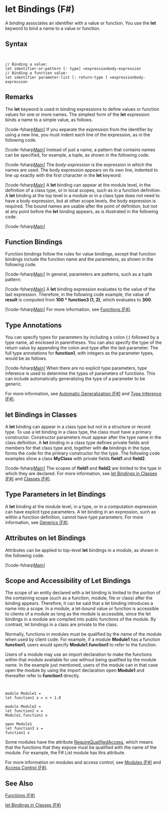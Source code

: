 # let Bindings (F#)

A *binding* associates an identifier with a value or function. You use the **let** keyword to bind a name to a value or function.


## Syntax


```


// Binding a value:
let identifier-or-pattern [: type] =expressionbody-expression
// Binding a function value:
let identifier parameter-list [: return-type ] =expressionbody-expression

```



## Remarks
The **let** keyword is used in binding expressions to define values or function values for one or more names. The simplest form of the **let** expression binds a name to a simple value, as follows.

[!code-fsharp[Main](snippets/fslangref1/snippet1101.fs)]
    If you separate the expression from the identifier by using a new line, you must indent each line of the expression, as in the following code.

[!code-fsharp[Main](snippets/fslangref1/snippet1102.fs)]
    Instead of just a name, a pattern that contains names can be specified, for example, a tuple, as shown in the following code.

[!code-fsharp[Main](snippets/fslangref1/snippet1103.fs)]
    The *body-expression* is the expression in which the names are used. The body expression appears on its own line, indented to line up exactly with the first character in the **let** keyword:

[!code-fsharp[Main](snippets/fslangref1/snippet1104.fs)]
    A **let** binding can appear at the module level, in the definition of a class type, or in local scopes, such as in a function definition. A **let** binding at the top level in a module or in a class type does not need to have a body expression, but at other scope levels, the body expression is required. The bound names are usable after the point of definition, but not at any point before the **let** binding appears, as is illustrated in the following code.

[!code-fsharp[Main](snippets/fslangref1/snippet1105.fs)]
    
## Function Bindings
Function bindings follow the rules for value bindings, except that function bindings include the function name and the parameters, as shown in the following code.

[!code-fsharp[Main](snippets/fslangref1/snippet1106.fs)]
    In general, parameters are patterns, such as a tuple pattern:

[!code-fsharp[Main](snippets/fslangref1/snippet1107.fs)]
    A **let** binding expression evaluates to the value of the last expression. Therefore, in the following code example, the value of **result** is computed from **100 &#42; function3 (1, 2)**, which evaluates to **300**.

[!code-fsharp[Main](snippets/fslangref1/snippet1109.fs)]
    For more information, see [Functions &#40;F&#35;&#41;](Functions+%28FSharp%29.md).


## Type Annotations
You can specify types for parameters by including a colon (:) followed by a type name, all enclosed in parentheses. You can also specify the type of the return value by appending the colon and type after the last parameter. The full type annotations for **function1**, with integers as the parameter types, would be as follows.

[!code-fsharp[Main](snippets/fslangref1/snippet1108.fs)]
    When there are no explicit type parameters, type inference is used to determine the types of parameters of functions. This can include automatically generalizing the type of a parameter to be generic.

For more information, see [Automatic Generalization &#40;F&#35;&#41;](Automatic+Generalization+%28FSharp%29.md) and [Type Inference &#40;F&#35;&#41;](Type+Inference+%28FSharp%29.md).


## let Bindings in Classes
A **let** binding can appear in a class type but not in a structure or record type. To use a let binding in a class type, the class must have a primary constructor. Constructor parameters must appear after the type name in the class definition. A **let** binding in a class type defines private fields and members for that class type and, together with **do** bindings in the type, forms the code for the primary constructor for the type. The following code examples show a class **MyClass** with private fields **field1** and **field2**.

[!code-fsharp[Main](snippets/fslangref1/snippet1110.fs)]
    The scopes of **field1** and **field2** are limited to the type in which they are declared. For more information, see [let Bindings in Classes &#40;F&#35;&#41;](let+Bindings+in+Classes+%28FSharp%29.md) and [Classes &#40;F&#35;&#41;](Classes+%28FSharp%29.md).


## Type Parameters in let Bindings
A **let** binding at the module level, in a type, or in a computation expression can have explicit type parameters. A let binding in an expression, such as within a function definition, cannot have type parameters. For more information, see [Generics &#40;F&#35;&#41;](Generics+%28FSharp%29.md).


## Attributes on let Bindings
Attributes can be applied to top-level **let** bindings in a module, as shown in the following code.

[!code-fsharp[Main](snippets/fslangref1/snippet1111.fs)]
    
## Scope and Accessibility of Let Bindings
The scope of an entity declared with a let binding is limited to the portion of the containing scope (such as a function, module, file or class) after the binding appears. Therefore, it can be said that a let binding introduces a name into a scope. In a module, a let-bound value or function is accessible to clients of a module as long as the module is accessible, since the let bindings in a module are compiled into public functions of the module. By contrast, let bindings in a class are private to the class.

Normally, functions in modules must be qualified by the name of the module when used by client code. For example, if a module **Module1** has a function **function1**, users would specify **Module1.function1** to refer to the function.

Users of a module may use an import declaration to make the functions within that module available for use without being qualified by the module name. In the example just mentioned, users of the module can in that case open the module by using the import declaration open **Module1** and thereafter refer to **function1** directly.



```


module Module1 =
let function1 x = x + 1.0

module Module2 =
let function2 x =
Module1.function1 x

open Module1
let function3 x =
function1 x

```


Some modules have the attribute [RequireQualifiedAccess](http://msdn.microsoft.com/en-us/library/8b9b6ade-0471-4413-ac5d-638cd0de5f15), which means that the functions that they expose must be qualified with the name of the module. For example, the F# List module has this attribute.

For more information on modules and access control, see [Modules &#40;F&#35;&#41;](Modules+%28FSharp%29.md) and [Access Control &#40;F&#35;&#41;](Access+Control+%28FSharp%29.md).


## See Also
[Functions &#40;F&#35;&#41;](Functions+%28FSharp%29.md)

[let Bindings in Classes &#40;F&#35;&#41;](let+Bindings+in+Classes+%28FSharp%29.md)

